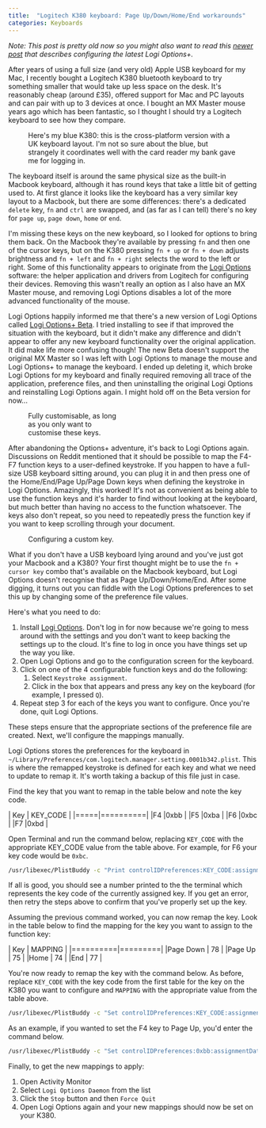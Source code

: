 ```yaml
---
title:  "Logitech K380 keyboard: Page Up/Down/Home/End workarounds"
categories: Keyboards
---
```


*Note: This post is pretty old now so you might also want to read this [newer post](../k380-update/) that describes configuring the latest Logi Options+.*

After years of using a full size (and very old) Apple USB keyboard for my Mac, I recently bought a Logitech K380 bluetooth keyboard to try something smaller that would take up less space on the desk. It's reasonably cheap (around £35), offered support for Mac and PC layouts and can pair with up to 3 devices at once. I bought an MX Master mouse years ago which has been fantastic, so I thought I should try a Logitech keyboard to see how they compare.

<figure>
  <img src="{{ '/images/k380/k380.jpg' | absolute_url }}" alt="">
  <figcaption>Here's my blue K380: this is the cross-platform version with a UK keyboard layout. I'm not so sure about the blue, but strangely it coordinates well with the card reader my bank gave me for logging in.</figcaption>
</figure> 

The keyboard itself is around the same physical size as the built-in Macbook keyboard, although it has round keys that take a little bit of getting used to. At first glance it looks like the keyboard has a very similar key layout to a Macbook, but there are some differences: there's a dedicated `delete` key, `fn` and `ctrl` are swapped, and (as far as I can tell) there's no key for `page up`, `page down`, `home` or `end`.

I'm missing these keys on the new keyboard, so I looked for options to bring them back. On the Macbook they're available by pressing `fn` and then one of the cursor keys, but on the K380 pressing `fn + up` or `fn + down` adjusts brightness and `fn + left` and `fn + right` selects the word to the left or right. Some of this functionality appears to originate from the [Logi Options](https://support.logi.com/hc/en-gb/articles/360025297893) software: the helper application and drivers from Logitech for configuring their devices. Removing this wasn't really an option as I also have an MX Master mouse, and removing Logi Options disables a lot of the more advanced functionality of the mouse.

Logi Options happily informed me that there's a new version of Logi Options called [Logi Options+ Beta](https://www.logitech.com/en-gb/software/logi-options-plus.html). I tried installing to see if that improved the situation with the keyboard, but it didn't make any difference and didn't appear to offer any new keyboard functionality over the original application. It did make life more confusing though! The new Beta doesn't support the original MX Master so I was left with Logi Options to manage the mouse and Logi Options+ to manage the keyboard. I ended up deleting it, which broke Logi Options for my keyboard and finally required removing all trace of the application, preference files, and then uninstalling the original Logi Options and reinstalling Logi Options again. I might hold off on the Beta version for now...

<figure style="width: 195px" class="align-right">
  <img src="{{ '/images/k380/remappable.png' | absolute_url }}" alt="">
  <figcaption>Fully customisable, as long as you only want to customise these keys.</figcaption>
</figure> 

After abandoning the Options+ adventure, it's back to Logi Options again. Discussions on Reddit mentioned that it should be possible to map the F4-F7 function keys to a user-defined keystroke. If you happen to have a full-size USB keyboard sitting around, you can plug it in and then press one of the Home/End/Page Up/Page Down keys when defining the keystroke in Logi Options. Amazingly, this worked! It's not as convenient as being able to use the function keys and it's harder to find without looking at the keyboard, but much better than having no access to the function whatsoever. The keys also don't repeat, so you need to repeatedly press the function key if you want to keep scrolling through your document.

<figure>
  <img src="{{ '/images/k380/options.png' | absolute_url }}" alt="">
  <figcaption>Configuring a custom key.</figcaption>
</figure> 

What if you don't have a USB keyboard lying around and you've just got your Macbook and a K380? Your first thought might be to use the `fn + cursor key` combo that's available on the Macbook keyboard, but Logi Options doesn't recognise that as Page Up/Down/Home/End. After some digging, it turns out you can fiddle with the Logi Options preferences to set this up by changing some of the preference file values.

Here's what you need to do:
1. Install [Logi Options](https://support.logi.com/hc/en-gb/articles/360025297893). Don't log in for now because we're going to mess around with the settings and you don't want to keep backing the settings up to the cloud. It's fine to log in once you have things set up the way you like.
2. Open Logi Options and go to the configuration screen for the keyboard.
3. Click on one of the 4 configurable function keys and do the following:
    1. Select `Keystroke assignment`.
    2. Click in the box that appears and press any key on the keyboard (for example, I pressed `Q`).
4. Repeat step 3 for each of the keys you want to configure. Once you're done, quit Logi Options.

These steps ensure that the appropriate sections of the preference file are created. Next, we'll configure the mappings manually.

Logi Options stores the preferences for the keyboard in `~/Library/Preferences/com.logitech.manager.setting.0001b342.plist`. This is where the remapped keystroke is defined for each key and what we need to update to remap it. It's worth taking a backup of this file just in case.

Find the key that you want to remap in the table below and note the key code.

| Key | KEY_CODE |
|=====|==========|
|F4   |0xbb      |
|F5   |0xba      |
|F6   |0xbc      |
|F7   |0xbd      |

Open Terminal and run the command below, replacing `KEY_CODE` with the appropriate KEY_CODE value from the table above. For example, for F6 your key code would be `0xbc`.

```bash
/usr/libexec/PlistBuddy -c "Print controlIDPreferences:KEY_CODE:assignmentData:0x49:keystroke" ~/Library/Preferences/com.logitech.manager.setting.0001b342.plist
```

If all is good, you should see a number printed to the the terminal which represents the key code of the currently assigned key. If you get an error, then retry the steps above to confirm that you've properly set up the key.

Assuming the previous command worked, you can now remap the key. Look in the table below to find the mapping for the key you want to assign to the function key:

| Key      | MAPPING |
|==========|=========|
|Page Down | 78      |
|Page Up   | 75      |
|Home      | 74      |
|End       | 77      |

You're now ready to remap the key with the command below. As before, replace `KEY_CODE` with the key code from the first table for the key on the K380 you want to configure and `MAPPING` with the appropriate value from the table above.
```bash
/usr/libexec/PlistBuddy -c "Set controlIDPreferences:KEY_CODE:assignmentData:0x49:keystroke MAPPING" ~/Library/Preferences/com.logitech.manager.setting.0001b342.plist
```

As an example, if you wanted to set the F4 key to Page Up, you'd enter the command below.
```bash
/usr/libexec/PlistBuddy -c "Set controlIDPreferences:0xbb:assignmentData:0x49:keystroke 75" ~/Library/Preferences/com.logitech.manager.setting.0001b342.plist
```

Finally, to get the new mappings to apply:
1. Open Activity Monitor
2. Select `Logi Options Daemon` from the list
3. Click the `Stop` button and then `Force Quit`
4. Open Logi Options again and your new mappings should now be set on your K380.